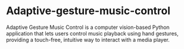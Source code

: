 # Adaptive-gesture-music-control
Adaptive Gesture Music Control is a computer vision-based Python application that lets users control music playback using hand gestures, providing a touch-free, intuitive way to interact with a media player.
